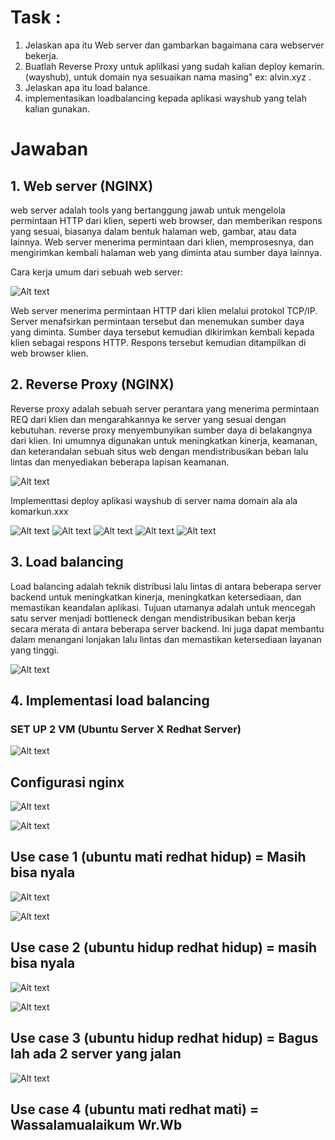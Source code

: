 # Task :

1. Jelaskan apa itu Web server dan gambarkan bagaimana cara webserver bekerja.
2. Buatlah Reverse Proxy untuk aplilkasi yang sudah kalian deploy kemarin. (wayshub), untuk domain nya sesuaikan nama masing" ex: alvin.xyz .
3. Jelaskan apa itu load balance.
4. implementasikan loadbalancing kepada aplikasi wayshub yang telah kalian gunakan.

# Jawaban

## 1. Web server (NGINX)

web server adalah tools yang bertanggung jawab untuk mengelola permintaan HTTP dari klien, seperti web browser, dan memberikan respons yang sesuai, biasanya dalam bentuk halaman web, gambar, atau data lainnya. Web server menerima permintaan dari klien, memprosesnya, dan mengirimkan kembali halaman web yang diminta atau sumber daya lainnya.

Cara kerja umum dari sebuah web server:

![Alt text](./images/web-server.png "img")

Web server menerima permintaan HTTP dari klien melalui protokol TCP/IP.
Server menafsirkan permintaan tersebut dan menemukan sumber daya yang diminta.
Sumber daya tersebut kemudian dikirimkan kembali kepada klien sebagai respons HTTP.
Respons tersebut kemudian ditampilkan di web browser klien.

## 2. Reverse Proxy (NGINX)

Reverse proxy adalah sebuah server perantara yang menerima permintaan REQ dari klien dan mengarahkannya ke server yang sesuai dengan kebutuhan. reverse proxy menyembunyikan sumber daya di belakangnya dari klien. Ini umumnya digunakan untuk meningkatkan kinerja, keamanan, dan keterandalan sebuah situs web dengan mendistribusikan beban lalu lintas dan menyediakan beberapa lapisan keamanan.

![Alt text](./images/reserved_proxy.jpg "img")

Implementtasi deploy aplikasi wayshub di server nama domain ala ala komarkun.xxx

![Alt text](./images/nginx-node1.png "img")
![Alt text](./images/nginx-node2.png "img")
![Alt text](./images/nginx-node3.png "img")
![Alt text](./images/nginx-node4.png "img")
![Alt text](./images/nginx-node5.png "img")

## 3. Load balancing

Load balancing adalah teknik distribusi lalu lintas di antara beberapa server backend untuk meningkatkan kinerja, meningkatkan ketersediaan, dan memastikan keandalan aplikasi. Tujuan utamanya adalah untuk mencegah satu server menjadi bottleneck dengan mendistribusikan beban kerja secara merata di antara beberapa server backend. Ini juga dapat membantu dalam menangani lonjakan lalu lintas dan memastikan ketersediaan layanan yang tinggi.

![Alt text](./images/web-server.png "img")

## 4. Implementasi load balancing

### SET UP 2 VM (Ubuntu Server X Redhat Server)

![Alt text](./images/4.load-balancing-a.png "img")

## Configurasi nginx

![Alt text](./images/4.load-balancing-b.png "img")

![Alt text](./images/4.load-balancing-c.png "img")

## Use case 1 (ubuntu mati redhat hidup) = Masih bisa nyala

![Alt text](./images/4.load-balancing-d.png "img")

![Alt text](./images/4.load-balancing-e.png "img")

## Use case 2 (ubuntu hidup redhat hidup) = masih bisa nyala

![Alt text](./images/4.load-balancing-f.png "img")

![Alt text](./images/4.load-balancing-g.png "img")

## Use case 3 (ubuntu hidup redhat hidup) = Bagus lah ada 2 server yang jalan

![Alt text](./images/4.load-balancing-h.png "img")

## Use case 4 (ubuntu mati redhat mati) = Wassalamualaikum Wr.Wb
